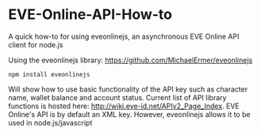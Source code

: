 # EVE-Online-API-How-to
A quick how-to for using eveonlinejs, an asynchronous EVE Online API client for node.js


Using the eveonlinejs library: https://github.com/MichaelErmer/eveonlinejs

    npm install eveonlinejs

Will show how to use basic functionality of the API key such as character name, wallet balance and account status. Current list of API library functions is hosted here: http://wiki.eve-id.net/APIv2_Page_Index.  EVE Online's API is by default an XML key.  However, eveonlinejs allows it to be used in node.js/javascript

